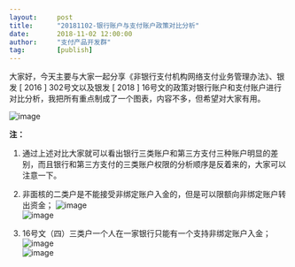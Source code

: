 ```yaml
---  
layout:     post   
title:      "20181102-银行账户与支付账户政策对比分析"  
date:       2018-11-02 12:00:00  
author:     "支付产品开发群"  
tag:		[publish] 
---
```


大家好，今天主要与大家一起分享《非银行支付机构网络支付业务管理办法》、银发 [ 2016 ] 302号文以及银发 [ 2018 ] 16号文的政策对银行账户和支付账户进行对比分析，我把所有重点制成了一个图表，内容不多，但希望对大家有用。

![image](http://static.cocolian.cn/img/20181102_140241.png)  

**注：**
1. 通过上述对比大家就可以看出银行三类账户和第三方支付三种账户明显的差别，而且银行和第三方支付的三类账户权限的分析顺序是反着来的，大家可以注意一下。
2. 非面核的二类户是不能接受非绑定账户入金的，但是可以限额向非绑定账户转出资金； 
![image](http://static.cocolian.cn/img/20181102_141352.png)   
![image](http://static.cocolian.cn/img/20181102_141724.png) 

3. 16号文（四）三类户一个人在一家银行只能有一个支持非绑定账户入金；  
![image](http://static.cocolian.cn/img/20181102_141510.png)     
![image](http://static.cocolian.cn/img/20181102_142444.png)  
